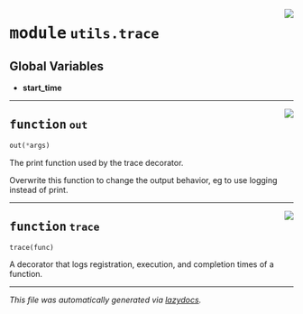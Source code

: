 <!-- markdownlint-disable -->

<a href="https://github.com/qtstrap/qtstrap/blob/master\qtstrap\utils\trace.py#L0"><img align="right" style="float:right;" src="https://img.shields.io/badge/-source-cccccc?style=flat-square"></a>

# <kbd>module</kbd> `utils.trace`




**Global Variables**
---------------
- **start_time**

---

<a href="https://github.com/qtstrap/qtstrap/blob/master\qtstrap\utils\trace.py#L7"><img align="right" style="float:right;" src="https://img.shields.io/badge/-source-cccccc?style=flat-square"></a>

## <kbd>function</kbd> `out`

```python
out(*args)
```

The print function used by the trace decorator. 

Overwrite this function to change the output behavior, eg to use logging instead of print. 


---

<a href="https://github.com/qtstrap/qtstrap/blob/master\qtstrap\utils\trace.py#L16"><img align="right" style="float:right;" src="https://img.shields.io/badge/-source-cccccc?style=flat-square"></a>

## <kbd>function</kbd> `trace`

```python
trace(func)
```

A decorator that logs registration, execution, and completion times of a function. 




---

_This file was automatically generated via [lazydocs](https://github.com/ml-tooling/lazydocs)._
